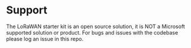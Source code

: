 # Support

The LoRaWAN starter kit is an open source solution, it is NOT a Microsoft
supported solution or product. For bugs and issues with the codebase please log
an issue in this repo.
